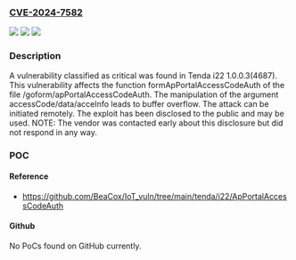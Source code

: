 ### [CVE-2024-7582](https://cve.mitre.org/cgi-bin/cvename.cgi?name=CVE-2024-7582)
![](https://img.shields.io/static/v1?label=Product&message=i22&color=blue)
![](https://img.shields.io/static/v1?label=Version&message=%3D%201.0.0.3(4687)%20&color=brighgreen)
![](https://img.shields.io/static/v1?label=Vulnerability&message=CWE-120%20Buffer%20Overflow&color=brighgreen)

### Description

A vulnerability classified as critical was found in Tenda i22 1.0.0.3(4687). This vulnerability affects the function formApPortalAccessCodeAuth of the file /goform/apPortalAccessCodeAuth. The manipulation of the argument accessCode/data/acceInfo leads to buffer overflow. The attack can be initiated remotely. The exploit has been disclosed to the public and may be used. NOTE: The vendor was contacted early about this disclosure but did not respond in any way.

### POC

#### Reference
- https://github.com/BeaCox/IoT_vuln/tree/main/tenda/i22/ApPortalAccessCodeAuth

#### Github
No PoCs found on GitHub currently.

